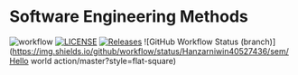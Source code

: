 # Software Engineering Methods
![workflow](https://github.com/Hanzarniwin40527436/sem/actions/workflows/main.yml/badge.svg)
[![LICENSE](https://img.shields.io/github/license/Hanzarniwin40527436/sem.svg?style=flat-square)](https://github.com/Hanzarniwin40527436/sem/blob/master/LICENSE)
[![Releases](https://img.shields.io/github/release/Hanzarniwin40527436/sem/all.svg?style=flat-square)](https://github.com/Hanzarniwin40527436/sem/releases)
![GitHub Workflow Status (branch)](https://img.shields.io/github/workflow/status/Hanzarniwin40527436/sem/Hello world action/master?style=flat-square)
